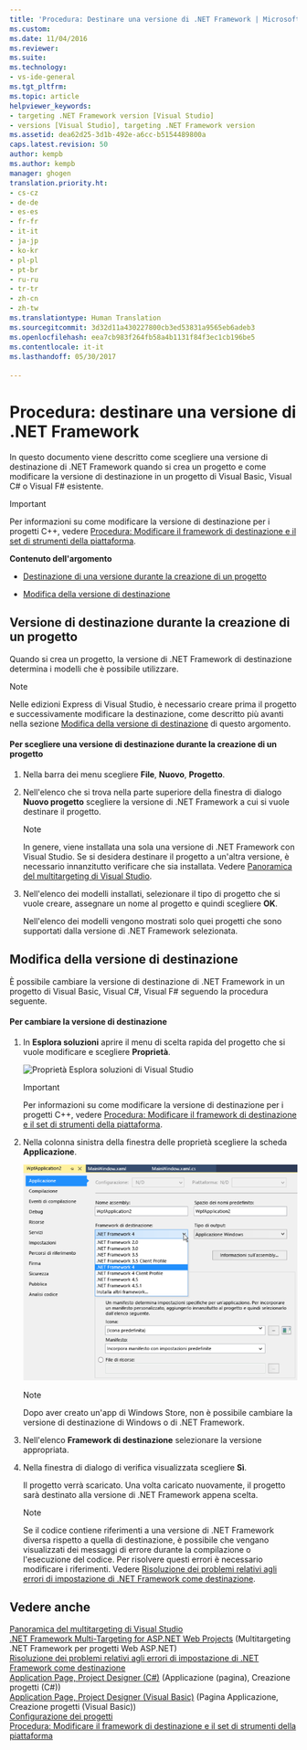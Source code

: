 ```yaml
---
title: 'Procedura: Destinare una versione di .NET Framework | Microsoft Docs'
ms.custom: 
ms.date: 11/04/2016
ms.reviewer: 
ms.suite: 
ms.technology:
- vs-ide-general
ms.tgt_pltfrm: 
ms.topic: article
helpviewer_keywords:
- targeting .NET Framework version [Visual Studio]
- versions [Visual Studio], targeting .NET Framework version
ms.assetid: dea62d25-3d1b-492e-a6cc-b5154489800a
caps.latest.revision: 50
author: kempb
ms.author: kempb
manager: ghogen
translation.priority.ht:
- cs-cz
- de-de
- es-es
- fr-fr
- it-it
- ja-jp
- ko-kr
- pl-pl
- pt-br
- ru-ru
- tr-tr
- zh-cn
- zh-tw
ms.translationtype: Human Translation
ms.sourcegitcommit: 3d32d11a430227800cb3ed53831a9565eb6adeb3
ms.openlocfilehash: eea7cb983f264fb58a4b1131f84f3ec1cb196be5
ms.contentlocale: it-it
ms.lasthandoff: 05/30/2017

---
```

# <a name="how-to-target-a-version-of-the-net-framework"></a>Procedura: destinare una versione di .NET Framework
In questo documento viene descritto come scegliere una versione di destinazione di .NET Framework quando si crea un progetto e come modificare la versione di destinazione in un progetto di Visual Basic, Visual C# o Visual F# esistente.  
  
> [!IMPORTANT]
>  Per informazioni su come modificare la versione di destinazione per i progetti C++, vedere [Procedura: Modificare il framework di destinazione e il set di strumenti della piattaforma](/cpp/build/how-to-modify-the-target-framework-and-platform-toolset).  
  
 **Contenuto dell'argomento**  
  
-   [Destinazione di una versione durante la creazione di un progetto](../ide/how-to-target-a-version-of-the-dotnet-framework.md#bkmk_new)  
  
-   [Modifica della versione di destinazione](../ide/how-to-target-a-version-of-the-dotnet-framework.md#bkmk_existing)  
  
##  <a name="bkmk_new"></a> Versione di destinazione durante la creazione di un progetto  
 Quando si crea un progetto, la versione di .NET Framework di destinazione determina i modelli che è possibile utilizzare.  
  
> [!NOTE]
>  Nelle edizioni Express di Visual Studio, è necessario creare prima il progetto e successivamente modificare la destinazione, come descritto più avanti nella sezione [Modifica della versione di destinazione](../ide/how-to-target-a-version-of-the-dotnet-framework.md#bkmk_existing) di questo argomento.  
  
#### <a name="to-target-a-version-when-you-create-a-project"></a>Per scegliere una versione di destinazione durante la creazione di un progetto  
  
1.  Nella barra dei menu scegliere **File**, **Nuovo**, **Progetto**.  
  
2.  Nell'elenco che si trova nella parte superiore della finestra di dialogo **Nuovo progetto** scegliere la versione di .NET Framework a cui si vuole destinare il progetto.  
  
    > [!NOTE]
    >  In genere, viene installata una sola una versione di .NET Framework con Visual Studio. Se si desidera destinare il progetto a un'altra versione, è necessario innanzitutto verificare che sia installata. Vedere [Panoramica del multitargeting di Visual Studio](../ide/visual-studio-multi-targeting-overview.md).  
  
3.  Nell'elenco dei modelli installati, selezionare il tipo di progetto che si vuole creare, assegnare un nome al progetto e quindi scegliere **OK**.  
  
     Nell'elenco dei modelli vengono mostrati solo quei progetti che sono supportati dalla versione di .NET Framework selezionata.  
  
##  <a name="bkmk_existing"></a>Modifica della versione di destinazione  
 È possibile cambiare la versione di destinazione di .NET Framework in un progetto di Visual Basic, Visual C#, Visual F# seguendo la procedura seguente.  
  
#### <a name="to-change-the-targeted-version"></a>Per cambiare la versione di destinazione  
  
1.  In **Esplora soluzioni** aprire il menu di scelta rapida del progetto che si vuole modificare e scegliere **Proprietà**.  
  
     ![Proprietà Esplora soluzioni di Visual Studio](../ide/media/vs_slnexplorer_properties.png "vs_slnExplorer_Properties")  
  
    > [!IMPORTANT]
    >  Per informazioni su come modificare la versione di destinazione per i progetti C++, vedere [Procedura: Modificare il framework di destinazione e il set di strumenti della piattaforma](/cpp/build/how-to-modify-the-target-framework-and-platform-toolset).  
  
2.  Nella colonna sinistra della finestra delle proprietà scegliere la scheda **Applicazione**.  
  
     ![Scheda applicazione delle proprietà dell'app di Visual Studio](../ide/media/vs_slnexplorer_properties_applicationtab.png "vs_slnExplorer_Properties_ApplicationTab")  
  
    > [!NOTE]
    >  Dopo aver creato un'app di Windows Store, non è possibile cambiare la versione di destinazione di Windows o di .NET Framework.  
  
3.  Nell'elenco **Framework di destinazione** selezionare la versione appropriata.  
  
4.  Nella finestra di dialogo di verifica visualizzata scegliere **Sì**.  
  
     Il progetto verrà scaricato. Una volta caricato nuovamente, il progetto sarà destinato alla versione di .NET Framework appena scelta.  
  
    > [!NOTE]
    >  Se il codice contiene riferimenti a una versione di .NET Framework diversa rispetto a quella di destinazione, è possibile che vengano visualizzati dei messaggi di errore durante la compilazione o l'esecuzione del codice. Per risolvere questi errori è necessario modificare i riferimenti. Vedere [Risoluzione dei problemi relativi agli errori di impostazione di .NET Framework come destinazione](../msbuild/troubleshooting-dotnet-framework-targeting-errors.md).  
  
## <a name="see-also"></a>Vedere anche  
 [Panoramica del multitargeting di Visual Studio](../ide/visual-studio-multi-targeting-overview.md)   
 [.NET Framework Multi-Targeting for ASP.NET Web Projects](http://msdn.microsoft.com/Library/8b8145a9-62f6-4fc4-8a83-47b0487cbe76)  (Multitargeting .NET Framework per progetti Web ASP.NET)  
 [Risoluzione dei problemi relativi agli errori di impostazione di .NET Framework come destinazione](../msbuild/troubleshooting-dotnet-framework-targeting-errors.md)   
 [Application Page, Project Designer (C#)](../ide/reference/application-page-project-designer-csharp.md)  (Applicazione (pagina), Creazione progetti (C#))  
 [Application Page, Project Designer (Visual Basic)](../ide/reference/application-page-project-designer-visual-basic.md)  (Pagina Applicazione, Creazione progetti (Visual Basic))  
 [Configurazione dei progetti](http://msdn.microsoft.com/Library/a1489abb-6294-4f8f-b71f-2cb126393526)   
 [Procedura: Modificare il framework di destinazione e il set di strumenti della piattaforma](/cpp/build/how-to-modify-the-target-framework-and-platform-toolset)
